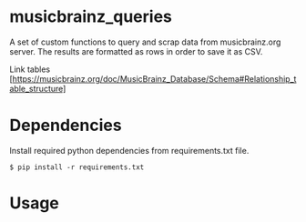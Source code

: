 # musicbrainz_queries


A set of custom functions to query and scrap data from musicbrainz.org server. The results are formatted as rows in order to save it as CSV.


Link tables [https://musicbrainz.org/doc/MusicBrainz_Database/Schema#Relationship_table_structure]


# Dependencies

Install required python dependencies from requirements.txt file.

    $ pip install -r requirements.txt


# Usage
